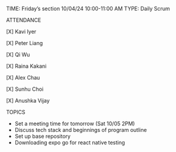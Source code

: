 TIME: Friday’s section 10/04/24 10:00-11:00 AM
TYPE: Daily Scrum

ATTENDANCE

[X] Kavi Iyer

[X] Peter Liang

[X] Qi Wu

[X] Raina Kakani

[X] Alex Chau

[X] Sunhu Choi

[X] Anushka Vijay

TOPICS
- Set a meeting time for tomorrow (Sat 10/05 2PM)
- Discuss tech stack and beginnings of program outline
- Set up base repository 
- Downloading expo go for react native testing 
